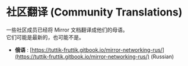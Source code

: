 # 社区翻译 (Community Translations)

一些社区成员已经将 Mirror 文档翻译成他们的母语。\
它们可能是最新的，也可能不是。



* **俄语** : [https://tuttik-fruttik.gitbook.io/mirror-networking-rus/](https://tuttik-fruttik.gitbook.io/mirror-networking-rus/) (Russian)
